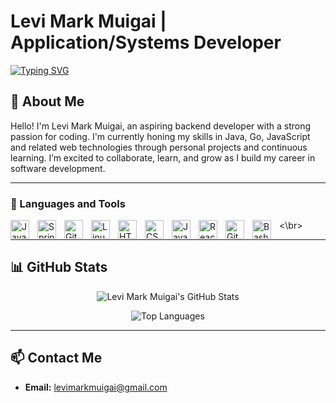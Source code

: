 # Levi Mark Muigai | Application/Systems Developer

<a href="https://git.io/typing-svg">
  <img src="https://readme-typing-svg.demolab.com?font=Fira+Code&pause=1000&color=F89820&width=435&lines=Fullstack?;DevLord" alt="Typing SVG" />
</a>

## 👋 About Me

Hello! I'm Levi Mark Muigai, an aspiring backend developer with a strong passion for coding. I'm currently honing my skills in Java, Go, JavaScript and related web technologies through personal projects and continuous learning. I’m excited to collaborate, learn, and grow as I build my career in software development.

---

### 🧰 Languages and Tools

<img align="left" alt="Java" width="30px" style="padding-right:10px;" src="https://cdn.jsdelivr.net/gh/devicons/devicon/icons/java/java-original.svg"/>
<img align="left" alt="Spring" width="30px" style="padding-right:10px;" src="https://cdn.jsdelivr.net/gh/devicons/devicon/icons/spring/spring-original.svg" />
<img align="left" alt="Git" width="30px" style="padding-right:10px;" src="https://cdn.jsdelivr.net/gh/devicons/devicon/icons/git/git-original.svg" />
<img align="left" alt="Linux" width="30px" style="padding-right:10px;" src="https://cdn.jsdelivr.net/gh/devicons/devicon/icons/linux/linux-original.svg" />
<img align="left" alt="HTML" width="30px" style="padding-right:10px;" src="https://cdn.jsdelivr.net/gh/devicons/devicon/icons/html5/html5-plain.svg" />
<img align="left" alt="CSS" width="30px" style="padding-right:10px;" src="https://cdn.jsdelivr.net/gh/devicons/devicon/icons/css3/css3-plain.svg" />
<img align="left" alt="JavaScript" width="30px" style="padding-right:10px;" src="https://cdn.jsdelivr.net/gh/devicons/devicon/icons/javascript/javascript-plain.svg" />
<img align="left" alt="React" width="30px" style="padding-right:10px;" src="https://cdn.jsdelivr.net/gh/devicons/devicon/icons/react/react-original.svg" />
<img align="left" alt="GitHub" width="30px" style="padding-right:10px;" src="https://cdn.jsdelivr.net/gh/devicons/devicon/icons/github/github-original.svg" />
<img align="left" alt="Bash" width="30px" style="padding-right:10px;" src="https://cdn.jsdelivr.net/gh/devicons/devicon/icons/bash/bash-original.svg" />
<\br>

---

## 📊 GitHub Stats

<p align="center">
  <img src="https://github-readme-stats.vercel.app/api?username=levimarkmuigai&show_icons=true&title_color=F89820&icon_color=F89820&text_color=ffffff&bg_color=2E2E2E" alt="Levi Mark Muigai's GitHub Stats" />
</p>

<p align="center">
  <img src="https://github-readme-stats.vercel.app/api/top-langs?username=levimarkmuigai&show_icons=true&layout=compact&title_color=F89820&icon_color=F89820&text_color=ffffff&bg_color=2E2E2E" alt="Top Languages" />
</p>

---

## 📫 Contact Me

- **Email:** [levimarkmuigai@gmail.com](mailto:levimarkmuigai@gmail.com)
